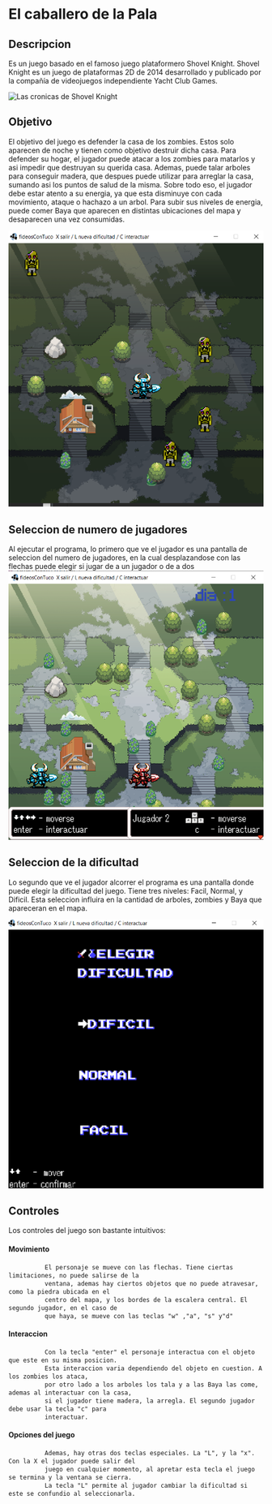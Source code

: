 # El caballero de la Pala
## Descripcion
 Es un juego basado en el famoso juego plataformero Shovel Knight. Shovel Knight es un juego de plataformas 2D de 2014 desarrollado y publicado por la compañía de videojuegos independiente Yacht Club Games.
 
 ![Las cronicas de Shovel Knight](https://i2.wp.com/www.gaymer.es/es/wp-content/uploads/2017/03/shovel_knight_3d_re_creation_by_davislim-d7ua74v.jpg?resize=750%2C400&ssl=1)
 
## Objetivo
  El objetivo del juego es defender la casa de los zombies. Estos solo aparecen de noche y tienen como objetivo destruir dicha casa. Para defender su hogar, el jugador puede atacar a los zombies para matarlos y asi impedir que destruyan su querida casa. Ademas, puede talar arboles para conseguir madera, que despues puede utilizar para arreglar la casa, sumando asi los puntos de salud de la misma. Sobre todo eso, el jugador debe estar atento a su energia, ya que esta disminuye con cada movimiento, ataque o hachazo a un arbol. Para subir sus niveles de energia, puede comer Baya que aparecen en distintas ubicaciones del mapa y desaparecen una vez consumidas.
  
  ![Mapa de noche](https://github.com/pdep-utn-frd/2021-wollok-game-object-fideoscontuco/blob/master/mapa-noche.png)
  
## Seleccion de numero de jugadores
  Al ejecutar el programa, lo primero que ve el jugador es una pantalla de seleccion del numero de jugadores, en la cual desplazandose con las flechas puede elegir si jugar de a un jugador o de a dos
  ![Multijugador](https://github.com/pdep-utn-frd/2021-wollok-game-object-fideoscontuco/blob/master/assets/dosjugadores.png)
  
## Seleccion de la dificultad
  Lo segundo que ve el jugador alcorrer el programa es una pantalla donde puede elegir la dificultad del juego. Tiene tres niveles: Facil, Normal, y Dificil. Esta seleccion influira en la cantidad de arboles, zombies y Baya que apareceran en el mapa.
  
  ![Pantalla de Seleccion de dificultad](https://github.com/pdep-utn-frd/2021-wollok-game-object-fideoscontuco/blob/master/seleccion-dificultad.png)

## Controles
   Los controles del juego son bastante intuitivos:
   #### Movimiento
              El personaje se mueve con las flechas. Tiene ciertas limitaciones, no puede salirse de la
              ventana, ademas hay ciertos objetos que no puede atravesar, como la piedra ubicada en el 
              centro del mapa, y los bordes de la escalera central. El segundo jugador, en el caso de 
              que haya, se mueve con las teclas "w" ,"a", "s" y"d"
   #### Interaccion
              Con la tecla "enter" el personaje interactua con el objeto que este en su misma posicion. 
              Esta interaccion varia dependiendo del objeto en cuestion. A los zombies los ataca, 
              por otro lado a los arboles los tala y a las Baya las come, ademas al interactuar con la casa, 
              si el jugador tiene madera, la arregla. El segundo jugador debe usar la tecla "c" para 
              interactuar.
   #### Opciones del juego
              Ademas, hay otras dos teclas especiales. La "L", y la "x". Con la X el jugador puede salir del
              juego en cualquier momento, al apretar esta tecla el juego se termina y la ventana se cierra. 
              La tecla "L" permite al jugador cambiar la dificultad si este se confundio al seleccionarla.
